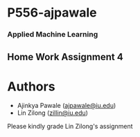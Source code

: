
# P556-ajpawale
### Applied Machine Learning
## Home Work Assignment 4

# Authors
- Ajinkya Pawale (ajpawale@iu.edu)
- Lin Zilong (zillin@iu.edu)
 
 Please kindly grade Lin Zilong's assignment
